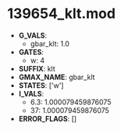 # 139654_klt.mod

- **G_VALS**:
  - gbar_klt: 1.0
- **GATES**:
  - w: 4
- **SUFFIX**: klt
- **GMAX_NAME**: gbar_klt
- **STATES**: ['w']
- **I_VALS**:
  - 6.3: 1.000079459876075
  - 37: 1.000079459876075
- **ERROR_FLAGS**: []
